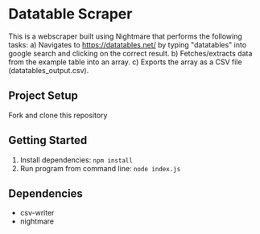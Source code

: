 # Datatable Scraper

This is a webscraper built using Nightmare that performs the following tasks:
a) Navigates to https://datatables.net/ by typing "datatables" into google search and clicking
on the correct result.
b) Fetches/extracts data from the example table into an array.
c) Exports the array as a CSV file (datatables_output.csv).

## Project Setup

Fork and clone this repository

## Getting Started

1. Install dependencies: `npm install`
2. Run program from command line: `node index.js`

## Dependencies

- csv-writer
- nightmare
